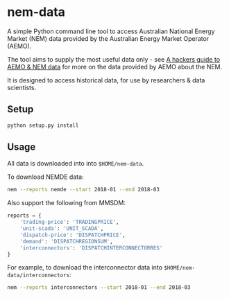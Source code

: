 # nem-data

A simple Python command line tool to access Australian National Energy Market (NEM) data provided by the Australian Energy Market Operator (AEMO).

The tool aims to supply the most useful data only - see [A hackers guide to AEMO & NEM data](https://adgefficiency.com/hackers-aemo/) for more on the data provided by AEMO about the NEM.

It is designed to access historical data, for use by researchers & data scientists.

## Setup

```bash
python setup.py install
```

## Usage

All data is downloaded into into `$HOME/nem-data`.

To download NEMDE data:

```bash
nem --reports nemde --start 2018-01 --end 2018-03
```

Also support the following from MMSDM:

```python
reports = {
    'trading-price': 'TRADINGPRICE',
    'unit-scada': 'UNIT_SCADA',
    'dispatch-price': 'DISPATCHPRICE',
    'demand': 'DISPATCHREGIONSUM',
    'interconnectors': 'DISPATCHINTERCONNECTORRES'
}
```

For example, to download the interconnector data into `$HOME/nem-data/interconnectors`:

```bash
nem --reports interconnectors --start 2018-01 --end 2018-03
```
